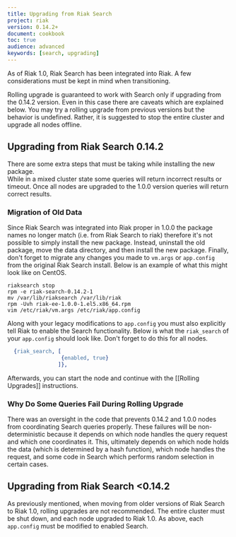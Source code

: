 ```yaml
---
title: Upgrading from Riak Search
project: riak
version: 0.14.2+
document: cookbook
toc: true
audience: advanced
keywords: [search, upgrading]
---
```


As of Riak 1.0, Riak Search has been integrated into Riak. A few
considerations must be kept in mind when transitioning.

<div class="note">
Rolling upgrade is guaranteed to work with Search only if upgrading
from the 0.14.2 version.  Even in this case there are caveats which
are explained below.  You may try a rolling upgrade from previous
versions but the behavior is undefined.  Rather, it is suggested to
stop the entire cluster and upgrade all nodes offline.
</div>

## Upgrading from Riak Search 0.14.2

<div class="note">
There are some extra steps that must be taking while installing the
new package.
</div>

<div class="note">
While in a mixed cluster state some queries will return incorrect
results or timeout.  Once all nodes are upgraded to the 1.0.0 version
queries will return correct results.
</div>

### Migration of Old Data

Since Riak Search was integrated into Riak proper in 1.0.0 the package
names no longer match (i.e. from Riak Search to riak) therefore it's
not possible to simply install the new package.  Instead, uninstall
the old package, move the data directory, and then install the new
package.  Finally, don't forget to migrate any changes you made to
`vm.args` or `app.config` from the original Riak Search install.
Below is an example of what this might look like on CentOS.


    riaksearch stop
    rpm -e riak-search-0.14.2-1
    mv /var/lib/riaksearch /var/lib/riak
    rpm -Uvh riak-ee-1.0.0-1.el5.x86_64.rpm
    vim /etc/riak/vm.args /etc/riak/app.config

Along with your legacy modifications to `app.config` you must also
explicitly tell Riak to enable the Search functionality.  Below is
what the `riak_search` of your `app.config` should look like.  Don't
forget to do this for all nodes.


```erlang
  {riak_search, [
                 {enabled, true}
                ]},
```

Afterwards, you can start the node and continue with the [[Rolling Upgrades]]
instructions.

### Why Do Some Queries Fail During Rolling Upgrade

There was an oversight in the code that prevents 0.14.2 and 1.0.0
nodes from coordinating Search queries properly.  These failures will
be non-deterministic because it depends on which node handles the
query request and which one coordinates it.  This, ultimately depends
on which node holds the data (which is determined by a hash function),
which node handles the request, and some code in Search which performs
random selection in certain cases.

## Upgrading from Riak Search <0.14.2

As previously mentioned, when moving from older versions of Riak
Search to Riak 1.0, rolling upgrades are not recommended. The entire
cluster must be shut down, and each node upgraded to Riak 1.0.  As
above, each `app.config` must be modified to enabled Search.
